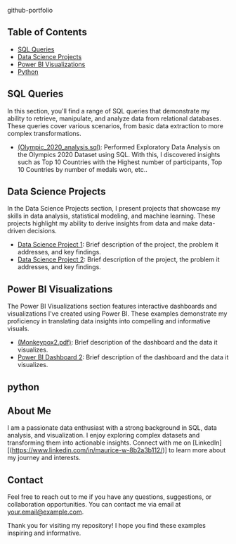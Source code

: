 github-portfolio

## Table of Contents

- [SQL Queries](#sql-queries)
- [Data Science Projects](#data-science-projects)
- [Power BI Visualizations](#power-bi-visualizations)
- [Python](#python)

## SQL Queries

In this section, you'll find a range of SQL queries that demonstrate my ability to retrieve, manipulate, and analyze data from relational databases. These queries cover various scenarios, from basic data extraction to more complex transformations.

- [(Olympic_2020_analysis.sql)](https://github.com/mauricewhitt/github-portfolio/blob/main/Olympics_2020_analysis.sql): Performed Exploratory Data Analysis on the Olympics 2020 Dataset using SQL. With this, I discovered insights such as Top 10 Countries with the Highest number of participants, Top 10 Countries by number of medals won, etc..


## Data Science Projects

In the Data Science Projects section, I present projects that showcase my skills in data analysis, statistical modeling, and machine learning. These projects highlight my ability to derive insights from data and make data-driven decisions.

- [Data Science Project 1](data-science-projects/project1): Brief description of the project, the problem it addresses, and key findings.
- [Data Science Project 2](data-science-projects/project2): Brief description of the project, the problem it addresses, and key findings.

## Power BI Visualizations

The Power BI Visualizations section features interactive dashboards and visualizations I've created using Power BI. These examples demonstrate my proficiency in translating data insights into compelling and informative visuals.

- [(Monkeypox2.pdf)](https://github.com/mauricewhitt/github-portfolio/blob/main/Monkeypox2.pdf): Brief description of the dashboard and the data it visualizes.
- [Power BI Dashboard 2](power-bi-visualizations/dashboard2): Brief description of the dashboard and the data it visualizes.

## python

## About Me

I am a passionate data enthusiast with a strong background in SQL, data analysis, and visualization. I enjoy exploring complex datasets and transforming them into actionable insights. Connect with me on [LinkedIn][(https://www.linkedin.com/in/maurice-w-8b2a3b112/)] to learn more about my journey and interests.

## Contact

Feel free to reach out to me if you have any questions, suggestions, or collaboration opportunities. You can contact me via email at [your.email@example.com](mailto:your.email@example.com).

Thank you for visiting my repository! I hope you find these examples inspiring and informative.
